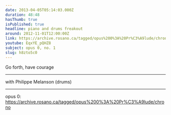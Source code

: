 ```yaml
---
date: 2013-04-05T05:14:03.000Z
duration: 48:48
hasThumb: true
isPublished: true
headline: piano and drums freakout
around: 2012-11-01T12:00:00Z
link: https://archive.rosano.ca/tagged/opus%200%3A%20Pr%C3%A9lude/chrono
youtube: EqxYE_pQHZ8
subject: opus 0, no. 1
slug: h8zto5c0
---
```

Go forth, have courage

---

with Philippe Melanson (drums)

---

opus 0: https://archive.rosano.ca/tagged/opus%200%3A%20Pr%C3%A9lude/chrono
